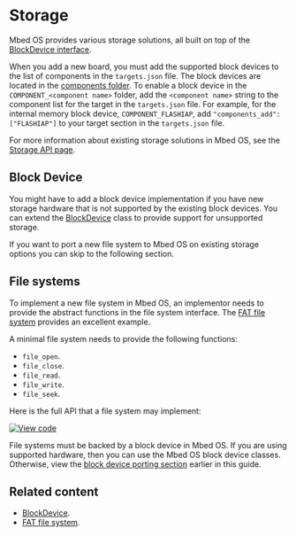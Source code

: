 <h1 id="contributing-storage">Storage</h1>

Mbed OS provides various storage solutions, all built on top of the [BlockDevice interface](../apis/blockdevice-apis.html).

When you add a new board, you must add the supported block devices to the list of components in the `targets.json` file. The block devices are located in the [components folder]( https://github.com/ARMmbed/mbed-os/tree/master/components/storage/blockdevice). To enable a block device in the `COMPONENT_<component name>` folder, add the `<component name>` string to the component list for the target in the `targets.json` file. For example, for the internal memory block device, `COMPONENT_FLASHIAP`, add `"components_add": ["FLASHIAP"]` to your target section in the `targets.json` file.

For more information about existing storage solutions in Mbed OS, see the [Storage API page](../apis/data-storage.html).

## Block Device

You might have to add a block device implementation if you have new storage hardware that is not supported by the existing block devices. You can extend the [BlockDevice](../mbed-os-api-doxy/classmbed_1_1_block_device.html) class to provide support for unsupported storage.

If you want to port a new file system to Mbed OS on existing storage options you can skip to the following section.

## File systems

To implement a new file system in Mbed OS, an implementor needs to provide the abstract functions in the file system interface. The [FAT file system](../mbed-os-api-doxy/_f_a_t_file_system_8h_source.html) provides an excellent example.

A minimal file system needs to provide the following functions:

- `file_open`.
- `file_close`.
- `file_read`.
- `file_write`.
- `file_seek`.

Here is the full API that a file system may implement:

[![View code](https://www.mbed.com/embed/?type=library)](https://os.mbed.com/docs/mbed-os/v6.8/mbed-os-api-doxy/classmbed_1_1_file_system.html)

File systems must be backed by a block device in Mbed OS. If you are using supported hardware, then you can use the Mbed OS block device classes. Otherwise, view the [block device porting section](#block-device) earlier in this guide.

## Related content

- [BlockDevice](../mbed-os-api-doxy/classmbed_1_1_block_device.html).
- [FAT file system](../mbed-os-api-doxy/_f_a_t_file_system_8h_source.html).
